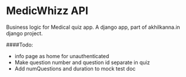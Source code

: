 # MedicWhizz API
Business logic for Medical quiz app. A django app, part of akhilkanna.in django project.

####Todo:
  - info page as home for unauthenticated
  - Make question number and question id separate in quiz
  - Add numQuestions and duration to mock test doc

